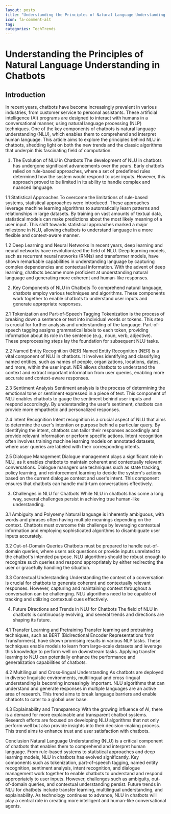 ```yaml
---
layout: posts
title: "Understanding the Principles of Natural Language Understanding in Chatbots"
icon: fa-comment-alt
tag:      
categories: TechTrends
---
```



# Understanding the Principles of Natural Language Understanding in Chatbots

## Introduction
In recent years, chatbots have become increasingly prevalent in various industries, from customer service to personal assistants. These artificial intelligence (AI) programs are designed to interact with humans in a conversational manner, using natural language processing (NLP) techniques. One of the key components of chatbots is natural language understanding (NLU), which enables them to comprehend and interpret human language. This article aims to explore the principles behind NLU in chatbots, shedding light on both the new trends and the classic algorithms that underpin this fascinating field of computation.

1. The Evolution of NLU in Chatbots
The development of NLU in chatbots has undergone significant advancements over the years. Early chatbots relied on rule-based approaches, where a set of predefined rules determined how the system would respond to user inputs. However, this approach proved to be limited in its ability to handle complex and nuanced language.

1.1 Statistical Approaches
To overcome the limitations of rule-based systems, statistical approaches were introduced. These approaches leverage machine learning algorithms to automatically learn patterns and relationships in large datasets. By training on vast amounts of textual data, statistical models can make predictions about the most likely meaning of a user input. This shift towards statistical approaches marked a major milestone in NLU, allowing chatbots to understand language in a more flexible and context-aware manner.

1.2 Deep Learning and Neural Networks
In recent years, deep learning and neural networks have revolutionized the field of NLU. Deep learning models, such as recurrent neural networks (RNNs) and transformer models, have shown remarkable capabilities in understanding language by capturing complex dependencies and contextual information. With the advent of deep learning, chatbots became more proficient at understanding natural language and generating more coherent and human-like responses.

2. Key Components of NLU in Chatbots
To comprehend natural language, chatbots employ various techniques and algorithms. These components work together to enable chatbots to understand user inputs and generate appropriate responses.

2.1 Tokenization and Part-of-Speech Tagging
Tokenization is the process of breaking down a sentence or text into individual words or tokens. This step is crucial for further analysis and understanding of the language. Part-of-speech tagging assigns grammatical labels to each token, providing information about its role in the sentence (e.g., noun, verb, adjective). These preprocessing steps lay the foundation for subsequent NLU tasks.

2.2 Named Entity Recognition (NER)
Named Entity Recognition (NER) is a vital component of NLU in chatbots. It involves identifying and classifying named entities, such as names of people, organizations, locations, dates, and more, within the user input. NER allows chatbots to understand the context and extract important information from user queries, enabling more accurate and context-aware responses.

2.3 Sentiment Analysis
Sentiment analysis is the process of determining the emotional tone or sentiment expressed in a piece of text. This component of NLU enables chatbots to gauge the sentiment behind user inputs and respond accordingly. By understanding the user's sentiment, chatbots can provide more empathetic and personalized responses.

2.4 Intent Recognition
Intent recognition is a crucial aspect of NLU that aims to determine the user's intention or purpose behind a particular query. By identifying the intent, chatbots can tailor their responses accordingly and provide relevant information or perform specific actions. Intent recognition often involves training machine learning models on annotated datasets, where user queries are labeled with their corresponding intents.

2.5 Dialogue Management
Dialogue management plays a significant role in NLU, as it enables chatbots to maintain coherent and contextually relevant conversations. Dialogue managers use techniques such as state tracking, policy learning, and reinforcement learning to decide the system's actions based on the current dialogue context and user's intent. This component ensures that chatbots can handle multi-turn conversations effectively.

3. Challenges in NLU for Chatbots
While NLU in chatbots has come a long way, several challenges persist in achieving true human-like understanding.

3.1 Ambiguity and Polysemy
Natural language is inherently ambiguous, with words and phrases often having multiple meanings depending on the context. Chatbots must overcome this challenge by leveraging contextual information and employing sophisticated algorithms to disambiguate user inputs accurately.

3.2 Out-of-Domain Queries
Chatbots must be prepared to handle out-of-domain queries, where users ask questions or provide inputs unrelated to the chatbot's intended purpose. NLU algorithms should be robust enough to recognize such queries and respond appropriately by either redirecting the user or gracefully handling the situation.

3.3 Contextual Understanding
Understanding the context of a conversation is crucial for chatbots to generate coherent and contextually relevant responses. However, capturing and maintaining context throughout a conversation can be challenging. NLU algorithms need to be capable of tracking and utilizing contextual cues effectively.

4. Future Directions and Trends in NLU for Chatbots
The field of NLU in chatbots is continuously evolving, and several trends and directions are shaping its future.

4.1 Transfer Learning and Pretraining
Transfer learning and pretraining techniques, such as BERT (Bidirectional Encoder Representations from Transformers), have shown promising results in various NLP tasks. These techniques enable models to learn from large-scale datasets and leverage this knowledge to perform well on downstream tasks. Applying transfer learning to NLU can potentially enhance the performance and generalization capabilities of chatbots.

4.2 Multilingual and Cross-lingual Understanding
As chatbots are deployed in diverse linguistic environments, multilingual and cross-lingual understanding is becoming increasingly important. NLU algorithms that can understand and generate responses in multiple languages are an active area of research. This trend aims to break language barriers and enable chatbots to cater to a global user base.

4.3 Explainability and Transparency
With the growing influence of AI, there is a demand for more explainable and transparent chatbot systems. Research efforts are focused on developing NLU algorithms that not only perform well but also provide insights into their decision-making process. This trend aims to enhance trust and user satisfaction with chatbots.

Conclusion
Natural Language Understanding (NLU) is a critical component of chatbots that enables them to comprehend and interpret human language. From rule-based systems to statistical approaches and deep learning models, NLU in chatbots has evolved significantly. Key components such as tokenization, part-of-speech tagging, named entity recognition, sentiment analysis, intent recognition, and dialogue management work together to enable chatbots to understand and respond appropriately to user inputs. However, challenges such as ambiguity, out-of-domain queries, and contextual understanding persist. Future trends in NLU for chatbots include transfer learning, multilingual understanding, and explainability. As technology continues to advance, NLU in chatbots will play a central role in creating more intelligent and human-like conversational agents.